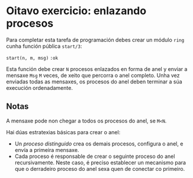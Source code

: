 # Oitavo exercicio: enlazando procesos

Para completar esta tarefa de programación debes crear un módulo
`ring` cunha función pública `start/3`:

```start(n, m, msg)```
```:ok```

Esta función debe crear `N` procesos enlazados en forma de anel y
enviar a mensaxe `Msg` `M` veces, de xeito que percorra o anel
completo. Unha vez enviadas todas as mensaxes, os procesos do anel
deben terminar a súa execución ordenadamente.

## Notas

A mensaxe pode non chegar a todos os procesos do anel, se `M<N`.

Hai dúas estratexias básicas para crear o anel:

+ Un _proceso distinguido_ crea os demais procesos, configura o anel,
e envía a primeira mensaxe.
+ Cada proceso é responsable de crear o seguinte proceso do anel
recursivamente. Neste caso, é preciso establecer un mecanismo para que
o derradeiro proceso do anel sexa quen de conectar co primeiro.